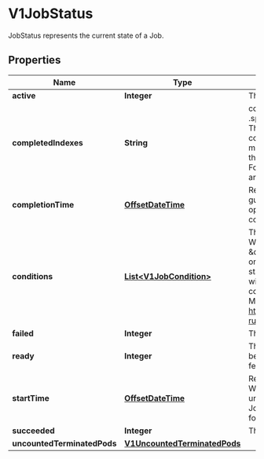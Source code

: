 

# V1JobStatus

JobStatus represents the current state of a Job.
## Properties

Name | Type | Description | Notes
------------ | ------------- | ------------- | -------------
**active** | **Integer** | The number of pending and running pods. |  [optional]
**completedIndexes** | **String** | completedIndexes holds the completed indexes when .spec.completionMode &#x3D; \&quot;Indexed\&quot; in a text format. The indexes are represented as decimal integers separated by commas. The numbers are listed in increasing order. Three or more consecutive numbers are compressed and represented by the first and last element of the series, separated by a hyphen. For example, if the completed indexes are 1, 3, 4, 5 and 7, they are represented as \&quot;1,3-5,7\&quot;. |  [optional]
**completionTime** | [**OffsetDateTime**](OffsetDateTime.md) | Represents time when the job was completed. It is not guaranteed to be set in happens-before order across separate operations. It is represented in RFC3339 form and is in UTC. The completion time is only set when the job finishes successfully. |  [optional]
**conditions** | [**List&lt;V1JobCondition&gt;**](V1JobCondition.md) | The latest available observations of an object&#39;s current state. When a Job fails, one of the conditions will have type \&quot;Failed\&quot; and status true. When a Job is suspended, one of the conditions will have type \&quot;Suspended\&quot; and status true; when the Job is resumed, the status of this condition will become false. When a Job is completed, one of the conditions will have type \&quot;Complete\&quot; and status true. More info: https://kubernetes.io/docs/concepts/workloads/controllers/jobs-run-to-completion/ |  [optional]
**failed** | **Integer** | The number of pods which reached phase Failed. |  [optional]
**ready** | **Integer** | The number of pods which have a Ready condition.  This field is beta-level. The job controller populates the field when the feature gate JobReadyPods is enabled (enabled by default). |  [optional]
**startTime** | [**OffsetDateTime**](OffsetDateTime.md) | Represents time when the job controller started processing a job. When a Job is created in the suspended state, this field is not set until the first time it is resumed. This field is reset every time a Job is resumed from suspension. It is represented in RFC3339 form and is in UTC. |  [optional]
**succeeded** | **Integer** | The number of pods which reached phase Succeeded. |  [optional]
**uncountedTerminatedPods** | [**V1UncountedTerminatedPods**](V1UncountedTerminatedPods.md) |  |  [optional]



